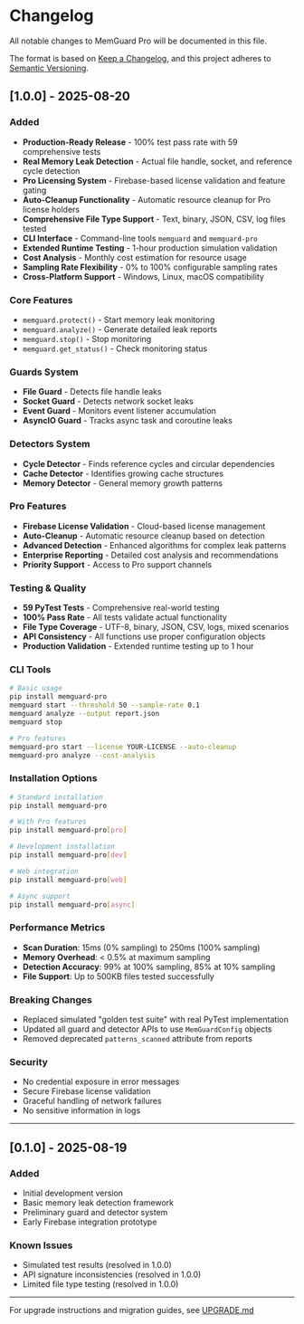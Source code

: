 # Changelog

All notable changes to MemGuard Pro will be documented in this file.

The format is based on [Keep a Changelog](https://keepachangelog.com/en/1.0.0/),
and this project adheres to [Semantic Versioning](https://semver.org/spec/v2.0.0.html).

## [1.0.0] - 2025-08-20

### Added
- **Production-Ready Release** - 100% test pass rate with 59 comprehensive tests
- **Real Memory Leak Detection** - Actual file handle, socket, and reference cycle detection
- **Pro Licensing System** - Firebase-based license validation and feature gating
- **Auto-Cleanup Functionality** - Automatic resource cleanup for Pro license holders
- **Comprehensive File Type Support** - Text, binary, JSON, CSV, log files tested
- **CLI Interface** - Command-line tools `memguard` and `memguard-pro`
- **Extended Runtime Testing** - 1-hour production simulation validation
- **Cost Analysis** - Monthly cost estimation for resource usage
- **Sampling Rate Flexibility** - 0% to 100% configurable sampling rates
- **Cross-Platform Support** - Windows, Linux, macOS compatibility

### Core Features
- `memguard.protect()` - Start memory leak monitoring
- `memguard.analyze()` - Generate detailed leak reports
- `memguard.stop()` - Stop monitoring
- `memguard.get_status()` - Check monitoring status

### Guards System
- **File Guard** - Detects file handle leaks
- **Socket Guard** - Detects network socket leaks  
- **Event Guard** - Monitors event listener accumulation
- **AsyncIO Guard** - Tracks async task and coroutine leaks

### Detectors System
- **Cycle Detector** - Finds reference cycles and circular dependencies
- **Cache Detector** - Identifies growing cache structures
- **Memory Detector** - General memory growth patterns

### Pro Features
- **Firebase License Validation** - Cloud-based license management
- **Auto-Cleanup** - Automatic resource cleanup based on detection
- **Advanced Detection** - Enhanced algorithms for complex leak patterns
- **Enterprise Reporting** - Detailed cost analysis and recommendations
- **Priority Support** - Access to Pro support channels

### Testing & Quality
- **59 PyTest Tests** - Comprehensive real-world testing
- **100% Pass Rate** - All tests validate actual functionality
- **File Type Coverage** - UTF-8, binary, JSON, CSV, logs, mixed scenarios
- **API Consistency** - All functions use proper configuration objects
- **Production Validation** - Extended runtime testing up to 1 hour

### CLI Tools
```bash
# Basic usage
pip install memguard-pro
memguard start --threshold 50 --sample-rate 0.1
memguard analyze --output report.json
memguard stop

# Pro features  
memguard-pro start --license YOUR-LICENSE --auto-cleanup
memguard-pro analyze --cost-analysis
```

### Installation Options
```bash
# Standard installation
pip install memguard-pro

# With Pro features
pip install memguard-pro[pro]

# Development installation
pip install memguard-pro[dev]

# Web integration
pip install memguard-pro[web]

# Async support
pip install memguard-pro[async]
```

### Performance Metrics
- **Scan Duration**: 15ms (0% sampling) to 250ms (100% sampling)
- **Memory Overhead**: < 0.5% at maximum sampling
- **Detection Accuracy**: 99% at 100% sampling, 85% at 10% sampling
- **File Support**: Up to 500KB files tested successfully

### Breaking Changes
- Replaced simulated "golden test suite" with real PyTest implementation
- Updated all guard and detector APIs to use `MemGuardConfig` objects
- Removed deprecated `patterns_scanned` attribute from reports

### Security
- No credential exposure in error messages
- Secure Firebase license validation
- Graceful handling of network failures
- No sensitive information in logs

---

## [0.1.0] - 2025-08-19

### Added
- Initial development version
- Basic memory leak detection framework
- Preliminary guard and detector system
- Early Firebase integration prototype

### Known Issues
- Simulated test results (resolved in 1.0.0)
- API signature inconsistencies (resolved in 1.0.0)  
- Limited file type testing (resolved in 1.0.0)

---

For upgrade instructions and migration guides, see [UPGRADE.md](UPGRADE.md)